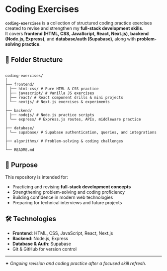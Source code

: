 # Coding Exercises

**`coding-exercises`** is a collection of structured coding practice exercises created to revise and strengthen my **full-stack development skills**.  
It covers **frontend (HTML, CSS, JavaScript, React, Next.js)**, **backend (Node.js, Express)**, and **database/auth (Supabase)**, along with **problem-solving practice**.

## 📂 Folder Structure

```

coding-exercises/
│
├── frontend/
│ ├── html-css/ # Pure HTML & CSS practice
│ ├── javascript/ # Vanilla JS exercises
│ ├── react/ # React component drills & mini projects
│ └── nextjs/ # Next.js exercises & experiments
│
├── backend/
│ ├── nodejs/ # Node.js practice scripts
│ └── express/ # Express.js routes, APIs, middleware practice
│
├── database/
│ └── supabase/ # Supabase authentication, queries, and integrations
│
├── algorithms/ # Problem-solving & coding challenges
│
└── README.md

```

## 🎯 Purpose

This repository is intended for:

- Practicing and revising **full-stack development concepts**
- Strengthening problem-solving and coding proficiency
- Building confidence in modern web technologies
- Preparing for technical interviews and future projects

## 🛠️ Technologies

- **Frontend**: HTML, CSS, JavaScript, React, Next.js
- **Backend**: Node.js, Express
- **Database & Auth**: Supabase
- Git & GitHub for version control

---

✦ _Ongoing revision and coding practice after a focused skill refresh._
